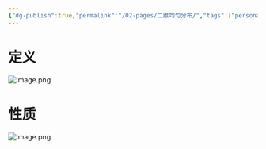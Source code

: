```yaml
---
{"dg-publish":true,"permalink":"/02-pages/二维均匀分布/","tags":["personal/blog","概率论","概念"]}
---
```


# 定义
![image.png](https://yelanyanyu-img-bed.oss-cn-hangzhou.aliyuncs.com/img/blog/2024/06/20240611152508.png)

# 性质
![image.png](https://yelanyanyu-img-bed.oss-cn-hangzhou.aliyuncs.com/img/blog/2024/06/20240611152524.png)

